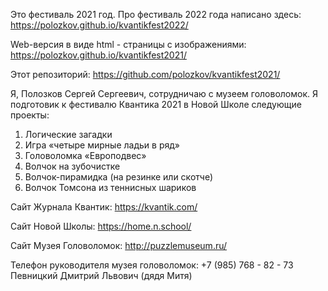 Это фестиваль 2021 год. Про фестиваль 2022 года написано здесь:
https://polozkov.github.io/kvantikfest2022/

Web-версия в виде html - страницы с изображениями:
https://polozkov.github.io/kvantikfest2021/

Этот репозиторий:
https://github.com/polozkov/kvantikfest2021/

Я, Полозков Сергей Сергеевич, сотрудничаю с музеем головоломок. Я подготовик к фестивалю Квантика 2021 в Новой Школе следующие проекты:

1) Логические загадки
2) Игра «четыре мирные ладьи в ряд»
3) Головоломка «Европодвес»
4) Волчок на зубочистке
5) Волчок-пирамидка (на резинке или скотче)
6) Волчок Томсона из теннисных шариков


Сайт Журнала Квантик:
https://kvantik.com/

Сайт Новой Школы:
https://home.n.school/


Сайт Музея Головоломок:
http://puzzlemuseum.ru/

Телефон руководителя музея головоломок:
+7 (985) 768 - 82 - 73
Певницкий Дмитрий Львович (дядя Митя)
